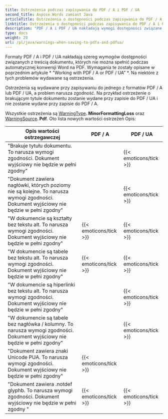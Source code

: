 ```yaml
---
title: Ostrzeżenia podczas zapisywania do PDF / A i PDF / UA
second_title: Aspose.Words zamiast Java
articleTitle: Ostrzeżenia o dostępności podczas zapisywania do PDF / A i PDF / UA
linktitle: Ostrzeżenia o dostępności podczas zapisywania do PDF / A i PDF / UA
description: "PDF / A i PDF / UA nakładają wymogi dostępności związane z treścią dokumentu. Podczas zapisywania do PDF / A lub PDF / UA w Java i problem narusza zgodność, wydaje się ostrzeżenie."
type: docs
weight: 29
url: /pl/java/warnings-when-saving-to-pdfa-and-pdfua/
---
```


Formaty PDF / A i PDF / UA nakładają szereg wymogów dostępności związanych z treścią dokumentu, których nie można spełnić podczas automatycznej konwersji Word na PDF. Wymagania te zostały opisane w poprzednim artykule * "Working with PDF / A or PDF / UA" *. Na niektóre z tych problemów wydawane są ostrzeżenia.

Ostrzeżenia są wydawane przy zapisywaniu do jednego z formatów PDF / A lub PDF / UA, a problem narusza zgodność. Na przykład ostrzeżenie o brakującym tytule dokumentu zostanie wydane przy zapisie do PDF / UA i nie zostanie wydane przy zapisie do PDF / A.

Wszystkie ostrzeżenia są [WarningType](https://reference.aspose.com/words/java/com.aspose.words/warningtype/)**. MinorFormattingLoss** oraz [WarningSource](https://reference.aspose.com/words/java/com.aspose.words/warningsource/)**. Pdf**. Oto lista nowych wartości ostrzeżeń Opis:

|  Opis wartości ostrzegawczej |  PDF / A |  PDF / UA |
|  ------------------------------------------------------------  |  ----------------------  |  ----------------------  |
|  "Brakuje tytułu dokumentu. To narusza wymogi zgodności. Dokument wyjściowy nie będzie w pełni zgodny" |                          |   {{< emoticons/tick >}}  |
|  "Dokument zawiera nagłówki, których poziomy nie są kolejne. To narusza wymogi zgodności. Dokument wyjściowy nie będzie w pełni zgodny" |                          |   {{< emoticons/tick >}}  |
|  "W dokumencie są kształty bez tekstu alt. To narusza wymogi zgodności. Dokument wyjściowy nie będzie w pełni zgodny" |   {{< emoticons/tick >}}  |   {{< emoticons/tick >}}  |
|  "W dokumencie są tabele bez tekstu alt. To narusza wymogi zgodności. Dokument wyjściowy nie będzie w pełni zgodny" |   {{< emoticons/tick >}}  |   {{< emoticons/tick >}}  |
|  "W dokumencie są hiperlinki bez tekstu alt. To narusza wymogi zgodności. Dokument wyjściowy nie będzie w pełni zgodny" |                          |   {{< emoticons/tick >}}  |
|  "W dokumencie są tabele bez nagłówka / kolumny. To narusza wymogi zgodności. Dokument wyjściowy nie będzie w pełni zgodny" |                          |   {{< emoticons/tick >}}  |
|  "Dokument zawiera znaki Unicode PUA. To narusza wymogi zgodności. Dokument wyjściowy nie będzie w pełni zgodny" |   {{< emoticons/tick >}}  |                          |
|  "Dokument zawiera .notdef glyphb. To narusza wymogi zgodności. Dokument wyjściowy nie będzie w pełni zgodny " |   {{< emoticons/tick >}}  |   {{< emoticons/tick >}}  |
